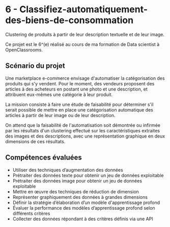 # 6 - Classifiez-automatiquement-des-biens-de-consommation
Clustering de produits à partir de leur description textuelle et de leur image.



Ce projet est le 6^(e) réalisé au cours de ma formation de Data scientist à OpenClassrooms.


## Scénario du projet

Une marketplace e-commerce envisage d'automatiser la catégorisation des produits qui s'y vendent. Pour le moment, des vendeurs proposent des articles à des acheteurs en postant une photo et une description, et attribuent eux-mêmes une catégorie à leur produit. 

La mission consiste à faire une étude de faisabilité pour déterminer s'il serait possible de mettre en place une catégorisation automatique des articles à partir de leur image ou de leur description.

On attend que la faisabilité de l'automatisation soit démontrée ou infirmée par les résultats d'un clustering effectué sur les caractéristiques extraites des images et des descriptions, avec une représentation graphique en deux dimensions de ces résultats.



## Compétences évaluées

- Utiliser des techniques d’augmentation des données
- Prétraiter des données texte pour obtenir un jeu de données exploitable
- Prétraiter des données image pour obtenir un jeu de données exploitable
- Mettre en œuvre des techniques de réduction de dimension
- Représenter graphiquement des données à grandes dimensions
- Définir la stratégie d’élaboration d’un modèle d'apprentissage profond
- Évaluer la performance des modèles d’apprentissage profond selon différents critères
- Collecter des données répondant à des critères définis via une API

